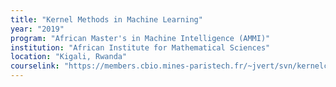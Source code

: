 ```yaml
---
title: "Kernel Methods in Machine Learning"
year: "2019"
program: "African Master's in Machine Intelligence (AMMI)"
institution: "African Institute for Mathematical Sciences"
location: "Kigali, Rwanda"
courselink: "https://members.cbio.mines-paristech.fr/~jvert/svn/kernelcourse/course/2019ammi/index.html"
---
```

